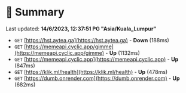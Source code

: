 # 📖 Summary
Last updated: **14/6/2023, 12:37:51 PG "Asia/Kuala_Lumpur"**

- `GET` [https://hst.aytea.ga](https://hst.aytea.ga) - **Down** (188ms)
- `GET` [https://memeapi.cyclic.app/gimme](https://memeapi.cyclic.app/gimme) - **Up** (1132ms)
- `GET` [https://memeapi.cyclic.app](https://memeapi.cyclic.app) - **Up** (847ms)
- `GET` [https://klik.ml/health](https://klik.ml/health) - **Up** (478ms)
- `GET` [https://dumb.onrender.com](https://dumb.onrender.com) - **Up** (682ms)
